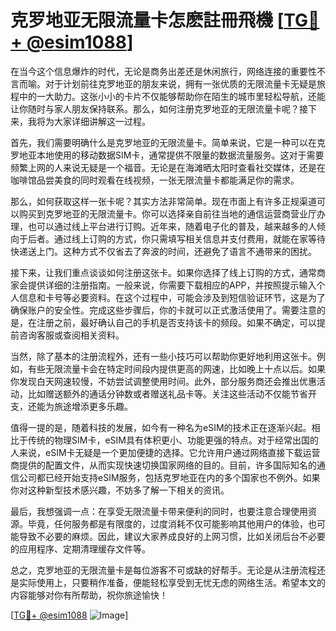 # 克罗地亚无限流量卡怎麽註冊飛機 [[TG💪+ @esim1088](https://t.me/s/esim1088)]

在当今这个信息爆炸的时代，无论是商务出差还是休闲旅行，网络连接的重要性不言而喻。对于计划前往克罗地亚的朋友来说，拥有一张优质的无限流量卡无疑是旅程中的一大助力。这张小小的卡片不仅能够帮助你在陌生的城市里轻松导航，还能让你随时与家人朋友保持联系。那么，如何注册克罗地亚的无限流量卡呢？接下来，我将为大家详细讲解这一过程。

首先，我们需要明确什么是克罗地亚的无限流量卡。简单来说，它是一种可以在克罗地亚本地使用的移动数据SIM卡，通常提供不限量的数据流量服务。这对于需要频繁上网的人来说无疑是一个福音。无论是在海滩晒太阳时查看社交媒体，还是在咖啡馆品尝美食的同时观看在线视频，一张无限流量卡都能满足你的需求。

那么，如何获取这样一张卡呢？其实方法非常简单。现在市面上有许多正规渠道可以购买到克罗地亚的无限流量卡。你可以选择亲自前往当地的通信运营商营业厅办理，也可以通过线上平台进行订购。近年来，随着电子化的普及，越来越多的人倾向于后者。通过线上订购的方式，你只需填写相关信息并支付费用，就能在家等待快递送上门。这种方式不仅省去了奔波的时间，还避免了语言不通带来的困扰。

接下来，让我们重点谈谈如何注册这张卡。如果你选择了线上订购的方式，通常商家会提供详细的注册指南。一般来说，你需要下载相应的APP，并按照提示输入个人信息和卡号等必要资料。在这个过程中，可能会涉及到短信验证环节，这是为了确保账户的安全性。完成这些步骤后，你的卡就可以正式激活使用了。需要注意的是，在注册之前，最好确认自己的手机是否支持该卡的频段。如果不确定，可以提前咨询客服或查阅相关资料。

当然，除了基本的注册流程外，还有一些小技巧可以帮助你更好地利用这张卡。例如，有些无限流量卡会在特定时间段内提供更高的网速，比如晚上十点以后。如果你发现白天网速较慢，不妨尝试调整使用时间。此外，部分服务商还会推出优惠活动，比如赠送额外的通话分钟数或者赠送礼品卡等。关注这些活动不仅能节省开支，还能为旅途增添更多乐趣。

值得一提的是，随着科技的发展，如今有一种名为eSIM的技术正在逐渐兴起。相比于传统的物理SIM卡，eSIM具有体积更小、功能更强的特点。对于经常出国的人来说，eSIM卡无疑是一个更加便捷的选择。它允许用户通过网络直接下载运营商提供的配置文件，从而实现快速切换国家网络的目的。目前，许多国际知名的通信公司都已经开始支持eSIM服务，包括克罗地亚在内的多个国家也不例外。如果你对这种新型技术感兴趣，不妨多了解一下相关的资讯。

最后，我想强调一点：在享受无限流量卡带来便利的同时，也要注意合理使用资源。毕竟，任何服务都是有限度的，过度消耗不仅可能影响其他用户的体验，也可能导致不必要的麻烦。因此，建议大家养成良好的上网习惯，比如关闭后台不必要的应用程序、定期清理缓存文件等。

总之，克罗地亚的无限流量卡是每位游客不可或缺的好帮手。无论是从注册流程还是实际使用上，只要稍作准备，便能轻松享受到无忧无虑的网络生活。希望本文的内容能够对你有所帮助，祝你旅途愉快！

[[TG💪+ @esim1088](https://t.me/s/esim1088) ![Image](https://i.postimg.cc/4NQfJmqS/Snipaste-2025-05-13-00-14-12.png)]